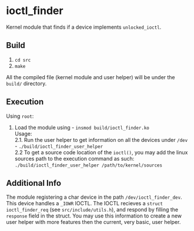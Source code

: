 # ioctl_finder

Kernel module that finds if a device implements `unlocked_ioctl`.

## Build

1. `cd src`
2. `make`

All the compiled file (kernel module and user helper) will be under the `build/` directory.

## Execution

Using `root`:
1. Load the module using - `insmod build/ioctl_finder.ko` </br>
Usage:</br>
    2.1. Run the user helper to get information on all the devices under `/dev` - `./build/ioctl_finder_user_helper`</br>
    2.2 To get a source code location of the `ioctl()`, you may add the linux sources path to the execution command as such:</br>
            `./build/ioctl_finder_user_helper /path/to/kernel/sources`

## Additional Info

The module registering a char device in the path `/dev/ioctl_finder_dev`. This device handles a `_IOWR` IOCTL.
The IOCTL recieves a `struct ioctl_finder_req` (see `src/include/utils.h`), and respond by filling the `response` field in the struct.
You may use this information to create a new user helper with more features then the current, very basic, user helper.
